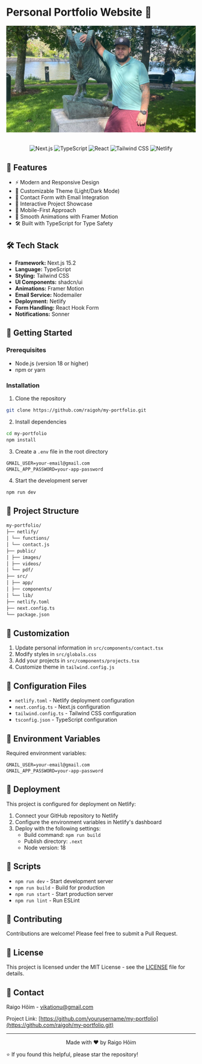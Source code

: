 # Personal Portfolio Website 🚀

<div align="center">
  <img src="public/images/me.jpg" alt="Portfolio Preview" width="600"/>
  <br />
  <br />
  
  ![Next.js](https://img.shields.io/badge/Next.js-black?style=for-the-badge&logo=next.js&logoColor=white)
  ![TypeScript](https://img.shields.io/badge/TypeScript-007ACC?style=for-the-badge&logo=typescript&logoColor=white)
  ![React](https://img.shields.io/badge/React-20232A?style=for-the-badge&logo=react&logoColor=61DAFB)
  ![Tailwind CSS](https://img.shields.io/badge/Tailwind_CSS-38B2AC?style=for-the-badge&logo=tailwind-css&logoColor=white)
  ![Netlify](https://img.shields.io/badge/Netlify-00C7B7?style=for-the-badge&logo=netlify&logoColor=white)
</div>

## 🚀 Features

- ⚡️ Modern and Responsive Design
- 🎨 Customizable Theme (Light/Dark Mode)
- 📧 Contact Form with Email Integration
- 🎯 Interactive Project Showcase
- 📱 Mobile-First Approach
- 🔄 Smooth Animations with Framer Motion
- 🛠 Built with TypeScript for Type Safety

## 🛠️ Tech Stack

- **Framework:** Next.js 15.2
- **Language:** TypeScript
- **Styling:** Tailwind CSS
- **UI Components:** shadcn/ui
- **Animations:** Framer Motion
- **Email Service:** Nodemailer
- **Deployment:** Netlify
- **Form Handling:** React Hook Form
- **Notifications:** Sonner

## 🚀 Getting Started

### Prerequisites

- Node.js (version 18 or higher)
- npm or yarn

### Installation

1. Clone the repository

```bash
git clone https://github.com/raigoh/my-portfolio.git
```

2. Install dependencies

```bash
cd my-portfolio
npm install
```

3. Create a `.env` file in the root directory

```env
GMAIL_USER=your-email@gmail.com
GMAIL_APP_PASSWORD=your-app-password
```

4. Start the development server

```bash
npm run dev
```

## 📁 Project Structure

```bash
my-portfolio/
├── netlify/
│ └── functions/
│ └── contact.js
├── public/
│ ├── images/
│ ├── videos/
│ └── pdf/
├── src/
│ ├── app/
│ ├── components/
│ └── lib/
├── netlify.toml
├── next.config.ts
└── package.json
```

## 🎨 Customization

1. Update personal information in `src/components/contact.tsx`
2. Modify styles in `src/globals.css`
3. Add your projects in `src/components/projects.tsx`
4. Customize theme in `tailwind.config.js`

## 🔧 Configuration Files

- `netlify.toml` - Netlify deployment configuration
- `next.config.ts` - Next.js configuration
- `tailwind.config.ts` - Tailwind CSS configuration
- `tsconfig.json` - TypeScript configuration

## 📝 Environment Variables

Required environment variables:

```env
GMAIL_USER=your-email@gmail.com
GMAIL_APP_PASSWORD=your-app-password
```

## 🚀 Deployment

This project is configured for deployment on Netlify:

1. Connect your GitHub repository to Netlify
2. Configure the environment variables in Netlify's dashboard
3. Deploy with the following settings:
   - Build command: `npm run build`
   - Publish directory: `.next`
   - Node version: 18

## 📄 Scripts

- `npm run dev` - Start development server
- `npm run build` - Build for production
- `npm run start` - Start production server
- `npm run lint` - Run ESLint

## 🤝 Contributing

Contributions are welcome! Please feel free to submit a Pull Request.

## 📝 License

This project is licensed under the MIT License - see the [LICENSE](LICENSE) file for details.

## 📧 Contact

Raigo Hõim - [vikationu@gmail.com](mailto:vikationu@gmail.com)

Project Link: [https://github.com/yourusername/my-portfolio](https://github.com/raigoh/my-portfolio.git)

---

<div align="center">
  Made with ❤️ by Raigo Hõim
</div>

⭐️ If you found this helpful, please star the repository!
